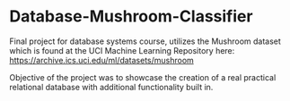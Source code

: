 # Database-Mushroom-Classifier

Final project for database systems course, utilizes the Mushroom dataset which is found at the UCI Machine Learning Repository here: https://archive.ics.uci.edu/ml/datasets/mushroom

Objective of the project was to showcase the creation of a real practical relational database with additional functionality built in.
